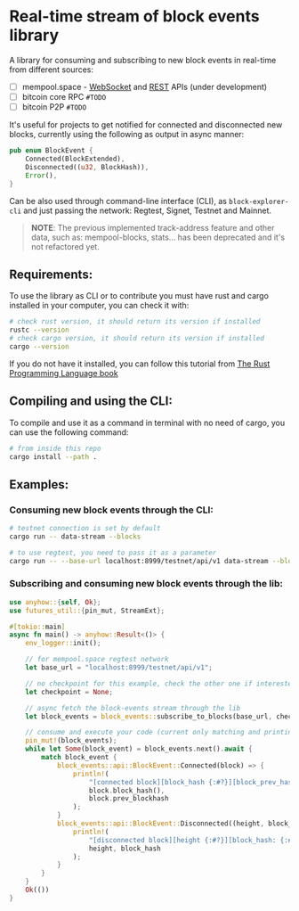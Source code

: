 # Real-time stream of block events library

A library for consuming and subscribing to new block events in real-time from different sources:
 - [ ] mempool.space - [WebSocket](https://mempool.space/docs/api/websocket) and [REST](https://mempool.space/docs/api/rest) APIs (under development)
 - [ ] bitcoin core RPC `#TODO`
 - [ ] bitcoin P2P `#TODO`

It's useful for projects to get notified for connected and disconnected new blocks, currently using the following as output in async manner:
``` rust
pub enum BlockEvent {
    Connected(BlockExtended),
    Disconnected((u32, BlockHash)),
    Error(),
}
```

Can be also used through command-line interface (CLI), as `block-explorer-cli` and just passing the network: Regtest, Signet, Testnet and Mainnet.

> **NOTE**: The previous implemented track-address feature and other data, such as: mempool-blocks, stats... has been deprecated and it's not refactored yet.
## Requirements:
To use the library as CLI or to contribute you must have rust and cargo installed in your computer, you can check it with:

``` sh
# check rust version, it should return its version if installed
rustc --version
# check cargo version, it should return its version if installed
cargo --version
```
If you do not have it installed, you can follow this tutorial from [The Rust Programming Language book](https://doc.rust-lang.org/book/ch01-01-installation.html)

## Compiling and using the CLI:
To compile and use it as a command in terminal with no need of cargo, you can use the following command:
``` sh
# from inside this repo
cargo install --path .
```
## Examples:
### Consuming new block events through the CLI:
``` sh
# testnet connection is set by default
cargo run -- data-stream --blocks

# to use regtest, you need to pass it as a parameter
cargo run -- --base-url localhost:8999/testnet/api/v1 data-stream --blocks
```
### Subscribing and consuming new block events through the lib:
``` rust
use anyhow::{self, Ok};
use futures_util::{pin_mut, StreamExt};

#[tokio::main]
async fn main() -> anyhow::Result<()> {
    env_logger::init();

    // for mempool.space regtest network
    let base_url = "localhost:8999/testnet/api/v1";

    // no checkpoint for this example, check the other one if interested.
    let checkpoint = None;

    // async fetch the block-events stream through the lib
    let block_events = block_events::subscribe_to_blocks(base_url, checkpoint).await?;

    // consume and execute your code (current only matching and printing) in async manner for each new block-event
    pin_mut!(block_events);
    while let Some(block_event) = block_events.next().await {
        match block_event {
            block_events::api::BlockEvent::Connected(block) => {
                println!(
                    "[connected block][block_hash {:#?}][block_prev_hash {:#?}]",
                    block.block_hash(),
                    block.prev_blockhash
                );
            }
            block_events::api::BlockEvent::Disconnected((height, block_hash)) => {
                println!(
                    "[disconnected block][height {:#?}][block_hash: {:#?}]",
                    height, block_hash
                );
            }
        }
    }
    Ok(())
}
```